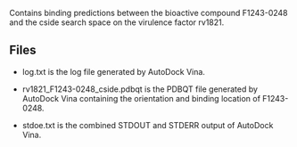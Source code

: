 Contains binding predictions between the bioactive compound F1243-0248 and the cside search space on the virulence factor rv1821.

## Files

- log.txt is the log file generated by AutoDock Vina.

- rv1821_F1243-0248_cside.pdbqt is the PDBQT file generated by AutoDock Vina containing the orientation and binding location of F1243-0248.

- stdoe.txt is the combined STDOUT and STDERR output of AutoDock Vina.

